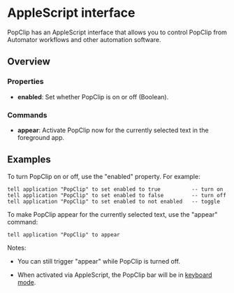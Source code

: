 # AppleScript interface

PopClip has an AppleScript interface that allows you to control PopClip from Automator workflows and other automation software.

## Overview

### **Properties**

- **enabled**: Set whether PopClip is on or off (Boolean).

### **Commands**

- **appear**: Activate PopClip now for the currently selected text in the foreground app.

## Examples

To turn PopClip on or off, use the "enabled" property. For example:

```applescript
tell application "PopClip" to set enabled to true          -- turn on
tell application "PopClip" to set enabled to false         -- turn off
tell application "PopClip" to set enabled to not enabled   -- toggle
```

To make PopClip appear for the currently selected text, use the "appear" command:

```applescript
tell application "PopClip" to appear
```

Notes:

- You can still trigger "appear" while PopClip is turned off.

- When activated via AppleScript, the PopClip bar will be in [keyboard mode](/guide/basics#activate-with-a-keyboard-shortcut).
